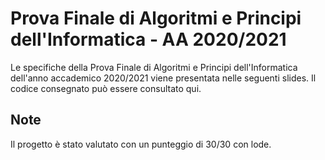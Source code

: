 # Prova Finale di Algoritmi e Principi dell'Informatica - AA 2020/2021

Le specifiche della Prova Finale di Algoritmi e Principi dell'Informatica dell'anno accademico 2020/2021 viene presentata nelle seguenti slides.
Il codice consegnato può essere consultato qui.

## Note

Il progetto è stato valutato con un punteggio di 30/30 con lode.
